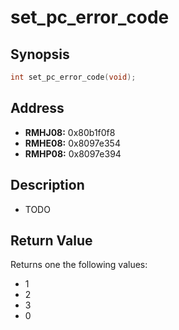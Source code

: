 # set_pc_error_code



Synopsis
--------
```C++
int set_pc_error_code(void);
```



Address
-------
 * __RMHJ08:__ 0x80b1f0f8
 * __RMHE08:__ 0x8097e354
 * __RMHP08:__ 0x8097e394



Description
-----------
 * TODO



Return Value
------------
Returns one the following values:
 * 1
 * 2
 * 3
 * 0
